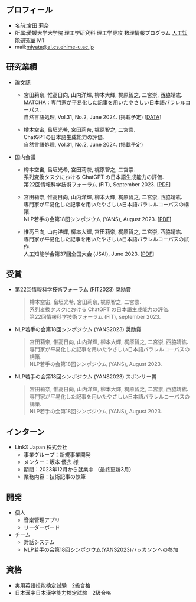 ## プロフィール
- 名前:宮田 莉奈
- 所属:愛媛大学大学院 理工学研究科 理工学専攻 数理情報プログラム [人工知能研究室](https://sites.google.com/view/ehime-nlp/) M1
- mail:miyata@ai.cs.ehime-u.ac.jp

## 研究業績

- 論文誌
  
  - 宮田莉奈, 惟高日向, 山内洋輝, 柳本大輝, 梶原智之, 二宮崇, 西脇靖紘. <br>
    MATCHA：専門家が平易化した記事を用いたやさしい日本語パラレルコーパス. <br>
    自然言語処理, Vol.31, No.2, June 2024. (掲載予定) \[[DATA](https://github.com/miyatarina/matcha)\]
  
  - 樽本空宙, 畠垣光希, 宮田莉奈, 梶原智之, 二宮崇. <br>
    ChatGPTの日本語生成能力の評価. <br>
    自然言語処理, Vol.31, No.2, June 2024. (掲載予定)

- 国内会議
  
  - 樽本空宙, 畠垣光希, 宮田莉奈, 梶原智之, 二宮崇. <br>
    系列変換タスクにおける ChatGPT の日本語生成能力の評価. <br>
    第22回情報科学技術フォーラム (FIT), September 2023. \[[PDF](https://moguranosenshi.sakura.ne.jp/publications/fit2023-tarumoto.pdf)\]
    
  - 宮田莉奈, 惟高日向, 山内洋輝, 柳本大輝, 梶原智之, 二宮崇, ⻄脇靖紘. <br>
    専門家が平易化した記事を用いたやさしい日本語パラレルコーパスの構築. <br>
    NLP若手の会第18回シンポジウム (YANS), August 2023. \[[PDF](https://moguranosenshi.sakura.ne.jp/files/yans2023-miyata.pdf)\]
    
  - 惟高日向, 山内洋輝, 柳本大輝, 宮田莉奈, 梶原智之, 二宮崇, 西脇靖紘. <br>
    専門家が平易化した記事を用いたやさしい日本語パラレルコーパスの試作. <br>
    人工知能学会第37回全国大会 (JSAI), June 2023. \[[PDF](https://www.jstage.jst.go.jp/article/pjsai/JSAI2023/0/JSAI2023_3Xin414/_article/-char/ja/)\]

## 受賞

- 第22回情報科学技術フォーラム (FIT2023) 奨励賞
  > 樽本空宙, 畠垣光希, 宮田莉奈, 梶原智之, 二宮崇. <br>
  > 系列変換タスクにおける ChatGPT の日本語生成能力の評価. <br>
  > 第22回情報科学技術フォーラム (FIT), september 2023.
  
- NLP若手の会第18回シンポジウム (YANS2023) 奨励賞
  > 宮田莉奈, 惟高日向, 山内洋輝, 柳本大輝, 梶原智之, 二宮崇, ⻄脇靖紘. <br>
  > 専門家が平易化した記事を用いたやさしい日本語パラレルコーパスの構築. <br>
  > NLP若手の会第18回シンポジウム (YANS), August 2023.

- NLP若手の会第18回シンポジウム (YANS2023) スポンサー賞
  > 宮田莉奈, 惟高日向, 山内洋輝, 柳本大輝, 梶原智之, 二宮崇, ⻄脇靖紘. <br>
  > 専門家が平易化した記事を用いたやさしい日本語パラレルコーパスの構築. <br>
  > NLP若手の会第18回シンポジウム (YANS), August 2023.

## インターン

- LinkX Japan 株式会社
  - 事業グループ：新規事業開発
  - メンター：坂本 優衣 様
  - 期間：2023年12月から就業中 （最終更新3月）
  - 業務内容：技術記事の執筆
  
## 開発
- 個人
  - 音楽管理アプリ
  - リーダーボード
- チーム
  - 対話システム
  - NLP若手の会第18回シンポジウム(YANS2023)ハッカソンへの参加

## 資格
- 実用英語技能検定試験　2級合格
- 日本漢字日本漢字能力検定試験　2級合格

